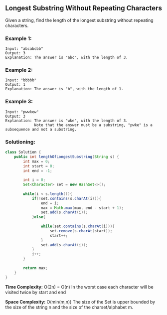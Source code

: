 ## Longest Substring Without Repeating Characters

Given a string, find the length of the longest substring without repeating characters.

### Example 1:
```
Input: "abcabcbb"
Output: 3 
Explanation: The answer is "abc", with the length of 3. 
```

### Example 2:
```
Input: "bbbbb"
Output: 1
Explanation: The answer is "b", with the length of 1.
```

### Example 3:
```
Input: "pwwkew"
Output: 3
Explanation: The answer is "wke", with the length of 3. 
             Note that the answer must be a substring, "pwke" is a subsequence and not a substring.
```


 ### Solutioning:

```java
class Solution {
    public int lengthOfLongestSubstring(String s) {
        int max = 0;
        int start = 0;
        int end = -1;
        
        int i = 0;
        Set<Character> set = new HashSet<>();
        
        while(i < s.length()){
            if(!set.contains(s.charAt(i))){
                end = i;
                max = Math.max(max, end - start + 1);
                set.add(s.charAt(i));
            }else{
                
                while(set.contains(s.charAt(i))){
                    set.remove(s.charAt(start));
                    start++;
                }
                set.add(s.charAt(i));
            }
            i++;
        }
                        
        return max;
    }
}
```  
**Time Complexity:** O(2n) = O(n) In the worst case each character will be visited twice by start and end   

**Space Complexity:** O(min(m,n))  The size of the Set is upper bounded by the size of the string n and the size of the charset/alphabet m.

